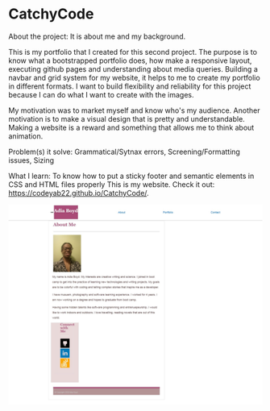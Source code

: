 # CatchyCode
About the project: It is about me and my background. 

This is my portfolio that I created for this second project. The purpose is to know what a bootstrapped portfolio does, how make a responsive layout, executing github pages and understanding about media queries.
Building a navbar and grid system for my website, it helps to me to create my portfolio in different formats. I want to build flexibility and reliability for this project because I can do what I want to create with the images.

My motivation was to market myself and know who's my audience. Another motivation is to make a visual design that is pretty and understandable. 
Making a website is a reward and something that allows me to think about animation.  

Problem(s) it solve: Grammatical/Sytnax errors, Screening/Formatting issues, Sizing 

What I learn: To know how to put a sticky footer and semantic elements in CSS and HTML files properly 
This is my website. Check it out: https://codeyab22.github.io/CatchyCode/.

![image](codeyab22.github.io_CatchyCode_.jpg)
